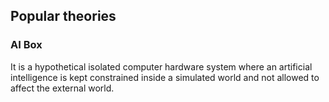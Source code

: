 ## Popular theories

### AI Box
It is a hypothetical isolated computer hardware system where an artificial intelligence is kept constrained inside a simulated world and not allowed to affect the external world.